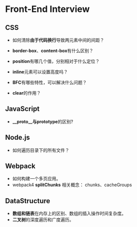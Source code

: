 

# Front-End Interview



## CSS

* 如何清除**由于代码换行**导致两元素中间的间距？

* **border-box**、**content-box**有什么区别？

* **position**有哪几个值，分别相对于什么定位？

* **inline**元素可以设置高度吗？

* **BFC**有哪些特性，可以解决什么问题？

* **clear**的作用？

  



## JavaScript

* **\_\_proto\_\_**与**prototype**的区别?



## Node.js

* 如何遍历目录下的所有文件？



## Webpack

* 如何构建一个多页应用。
* webpack4 **splitChunks** 相关概念： chunks、cacheGroups



## DataStructure

* **数组和链表**在内存上的区别、数组的插入操作时间复杂度。
* **二叉树**的深度遍历和广度遍历。